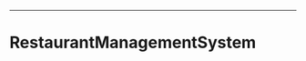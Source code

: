 ---------------------------------------------------------------------------------------------
# RestaurantManagementSystem
